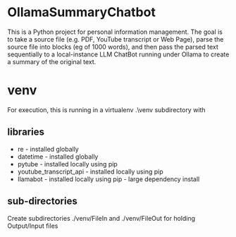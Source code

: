 # OllamaSummaryChatbot
This is a Python project for personal information management. The goal is to take a source file (e.g. PDF, YouTube transcript or Web Page), parse the source file into blocks (eg of 1000 words), and then pass the parsed text sequentially to a local-instance LLM ChatBot running under Ollama to create a summary of the original text.

# venv
For execution, this is running in a virtualenv .\venv subdirectory with 

## libraries
* re - installed globally
* datetime - installed globally
* pytube - installed locally using pip
* youtube_transcript_api - installed locally using pip
* llamabot - installed locally using pip - large dependency install

## sub-directories
Create subdirectories ./venv/FileIn and ./venv/FileOut for holding Output/Input files
